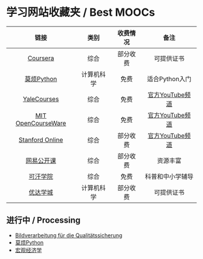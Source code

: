 # 学习网站收藏夹 / Best MOOCs

|                                链接                                 |    类别    | 收费情况 |                                    备注                                     |
|:-------------------------------------------------------------------:|:----------:|:--------:|:---------------------------------------------------------------------------:|
|                [Coursera](https://www.coursera.org/)                |    综合    | 部分收费 |                                 可提供证书                                  |
|             [莫烦Python](https://morvanzhou.github.io/)             | 计算机科学 |   免费   |                               适合Python入门                                |
|     [YaleCourses](https://poorvucenter.yale.edu/online-courses)     |    综合    |   免费   |         [官方YouTube频道](https://www.youtube.com/user/YaleCourses)         |
|         [MIT OpenCourseWare](https://ocw.mit.edu/index.htm)         |    综合    |   免费   | [官方YouTube频道](https://www.youtube.com/channel/UCEBb1b_L6zDS3xTUrIALZOw) |
| [Stanford Online](https://online.stanford.edu/courses-and-programs) |    综合    | 部分收费 | [官方YouTube频道](https://www.youtube.com/channel/UCBa5G_ESCn8Yd4vw5U-gIcg) |
|                 [网易公开课](https://open.163.com/)                 |    综合    | 部分收费 |                                  资源丰富                                   |
|               [可汗学院](https://zh.khanacademy.org/)               |    综合    |   免费   |                              科普和中小学辅导                               |
|                [优达学城](https://www.udacity.com/)                 | 计算机科学 | 部分收费 |                                 可提供证书                                  |

## 进行中 / Processing

- [Bildverarbeitung für die Qualitätssicherung](https://moodle2.tu-ilmenau.de/course/view.php?id=2260)
- [莫烦Python](https://morvanzhou.github.io/tutorials/data-manipulation/np-pd/)
- [宏观经济学](http://open.163.com/newview/movie/free?pid=MDPKB7S47&mid=MDPKBDOII)
